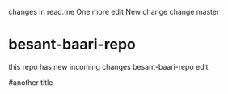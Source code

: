 changes in read.me
One more edit
New change
change master


# besant-baari-repo
this repo has new incoming changes
besant-baari-repo
edit 

#another title
